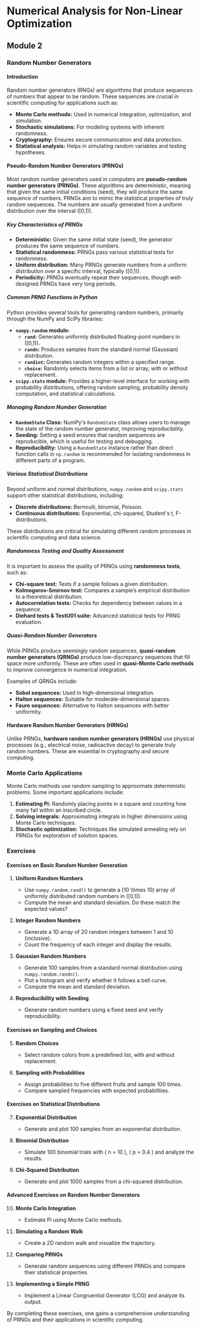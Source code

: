 # Numerical Analysis for Non-Linear Optimization

## Module 2

### Random Number Generators

#### Introduction

Random number generators (RNGs) are algorithms that produce sequences of numbers that appear to be random. These sequences are crucial in scientific computing for applications such as:

- **Monte Carlo methods:** Used in numerical integration, optimization, and simulation.
- **Stochastic simulations:** For modeling systems with inherent randomness.
- **Cryptography:** Ensures secure communication and data protection.
- **Statistical analysis:** Helps in simulating random variables and testing hypotheses.

#### Pseudo-Random Number Generators (PRNGs)

Most random number generators used in computers are **pseudo-random number generators (PRNGs)**. These algorithms are deterministic, meaning that given the same initial conditions (seed), they will produce the same sequence of numbers. PRNGs aim to mimic the statistical properties of truly random sequences. The numbers are usually generated from a uniform distribution over the interval \([0,1)\).

##### Key Characteristics of PRNGs

- **Deterministic:** Given the same initial state (seed), the generator produces the same sequence of numbers.
- **Statistical randomness:** PRNGs pass various statistical tests for randomness.
- **Uniform distribution:** Many PRNGs generate numbers from a uniform distribution over a specific interval, typically \([0,1)\).
- **Periodicity:** PRNGs eventually repeat their sequences, though well-designed PRNGs have very long periods.

##### Common PRNG Functions in Python

Python provides several tools for generating random numbers, primarily through the NumPy and SciPy libraries:

- **`numpy.random` module:**
  - **`rand`:** Generates uniformly distributed floating-point numbers in \([0,1)\).
  - **`randn`:** Produces samples from the standard normal (Gaussian) distribution.
  - **`randint`:** Generates random integers within a specified range.
  - **`choice`:** Randomly selects items from a list or array, with or without replacement.
- **`scipy.stats` module:** Provides a higher-level interface for working with probability distributions, offering random sampling, probability density computation, and statistical calculations.

##### Managing Random Number Generation

- **`RandomState` Class:** NumPy's `RandomState` class allows users to manage the state of the random number generator, improving reproducibility.
- **Seeding:** Setting a seed ensures that random sequences are reproducible, which is useful for testing and debugging.
- **Reproducibility:** Using a `RandomState` instance rather than direct function calls in `np.random` is recommended for isolating randomness in different parts of a program.

##### Various Statistical Distributions

Beyond uniform and normal distributions, `numpy.random` and `scipy.stats` support other statistical distributions, including:

- **Discrete distributions:** Bernoulli, binomial, Poisson.
- **Continuous distributions:** Exponential, chi-squared, Student's t, F-distributions.

These distributions are critical for simulating different random processes in scientific computing and data science.

##### Randomness Testing and Quality Assessment

It is important to assess the quality of PRNGs using **randomness tests**, such as:

- **Chi-square test:** Tests if a sample follows a given distribution.
- **Kolmogorov-Smirnov test:** Compares a sample’s empirical distribution to a theoretical distribution.
- **Autocorrelation tests:** Checks for dependency between values in a sequence.
- **Diehard tests & TestU01 suite:** Advanced statistical tests for PRNG evaluation.

##### Quasi-Random Number Generators

While PRNGs produce seemingly random sequences, **quasi-random number generators (QRNGs)** produce low-discrepancy sequences that fill space more uniformly. These are often used in **quasi-Monte Carlo methods** to improve convergence in numerical integration.

Examples of QRNGs include:

- **Sobol sequences:** Used in high-dimensional integration.
- **Halton sequences:** Suitable for moderate-dimensional spaces.
- **Faure sequences:** Alternative to Halton sequences with better uniformity.

#### Hardware Random Number Generators (HRNGs)

Unlike PRNGs, **hardware random number generators (HRNGs)** use physical processes (e.g., electrical noise, radioactive decay) to generate truly random numbers. These are essential in cryptography and secure computing.

### Monte Carlo Applications

Monte Carlo methods use random sampling to approximate deterministic problems. Some important applications include:

1. **Estimating Pi:** Randomly placing points in a square and counting how many fall within an inscribed circle.
2. **Solving integrals:** Approximating integrals in higher dimensions using Monte Carlo techniques.
3. **Stochastic optimization:** Techniques like simulated annealing rely on PRNGs for exploration of solution spaces.

### Exercises

#### Exercises on Basic Random Number Generation

1. **Uniform Random Numbers**
   - Use `numpy.random.rand()` to generate a \(10 \times 10\) array of uniformly distributed random numbers in \([0,1)\).
   - Compute the mean and standard deviation. Do these match the expected values?

2. **Integer Random Numbers**
   - Generate a 1D array of 20 random integers between 1 and 10 (inclusive).
   - Count the frequency of each integer and display the results.

3. **Gaussian Random Numbers**
   - Generate 100 samples from a standard normal distribution using `numpy.random.randn()`.
   - Plot a histogram and verify whether it follows a bell curve.
   - Compute the mean and standard deviation.

4. **Reproducibility with Seeding**
   - Generate random numbers using a fixed seed and verify reproducibility.

#### Exercises on Sampling and Choices

5. **Random Choices**
   - Select random colors from a predefined list, with and without replacement.

6. **Sampling with Probabilities**
   - Assign probabilities to five different fruits and sample 100 times.
   - Compare sampled frequencies with expected probabilities.

#### Exercises on Statistical Distributions

7. **Exponential Distribution**
   - Generate and plot 100 samples from an exponential distribution.

8. **Binomial Distribution**
   - Simulate 100 binomial trials with \( n = 10 \), \( p = 0.4 \) and analyze the results.

9. **Chi-Squared Distribution**
   - Generate and plot 1000 samples from a chi-squared distribution.

#### Advanced Exercises on Random Number Generators

10. **Monte Carlo Integration**
    - Estimate Pi using Monte Carlo methods.

11. **Simulating a Random Walk**
    - Create a 2D random walk and visualize the trajectory.

12. **Comparing PRNGs**
    - Generate random sequences using different PRNGs and compare their statistical properties.

13. **Implementing a Simple PRNG**
    - Implement a Linear Congruential Generator (LCG) and analyze its output.

By completing these exercises, one gains a comprehensive understanding of PRNGs and their applications in scientific computing.

